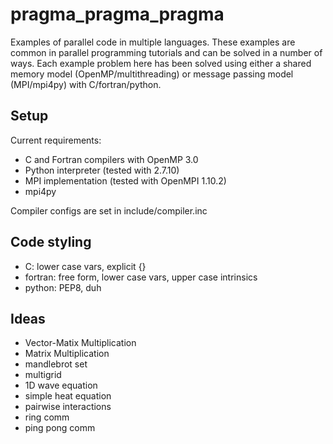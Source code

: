 # pragma_pragma_pragma
Examples of parallel code in multiple languages.
These examples are common in parallel programming tutorials and can be solved in a number of ways.
Each example problem here has been solved using either a shared memory model (OpenMP/multithreading) or message passing model (MPI/mpi4py) with C/fortran/python.

## Setup
Current requirements:
- C and Fortran compilers with OpenMP 3.0
- Python interpreter (tested with 2.7.10)
- MPI implementation (tested with OpenMPI 1.10.2)
- mpi4py

Compiler configs are set in include/compiler.inc

## Code styling
- C: lower case vars, explicit {}
- fortran: free form, lower case vars, upper case intrinsics
- python: PEP8, duh

## Ideas
- Vector-Matix Multiplication
- Matrix Multiplication
- mandlebrot set
- multigrid
- 1D wave equation
- simple heat equation
- pairwise interactions
- ring comm
- ping pong comm
